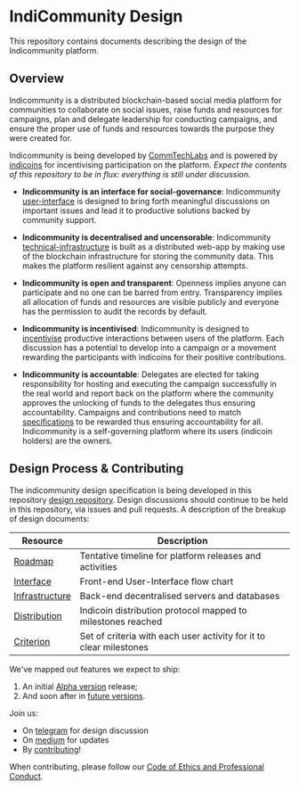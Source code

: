 # IndiCommunity Design

This repository contains documents describing the design of the Indicommunity platform.

## Overview

Indicommunity is a distributed blockchain-based social media platform for communities to collaborate on social issues, raise funds and resources for campaigns, plan and delegate leadership for conducting campaigns, and ensure the proper use of funds and resources towards the purpose they were created for.

Indicommunity is being developed by [CommTechLabs](https://www.commtechlabs.com/) and is powered by [indicoins](http://www.github.com/CommTechLabs/indicoin-crowdsale/) for incentivising participation on the platform. *Expect the contents of this repository to be in flux: everything is still under discussion.*

- **Indicommunity is an interface for social-governance**: Indicommunity [user-interface](interface.md) is designed to bring forth meaningful discussions on important issues and lead it to productive solutions backed by community support.

- **Indicommunity is decentralised and uncensorable**: Indicommunity [technical-infrastructure](infrastructure.md) is built as a distributed web-app by making use of the blockchain infrastructure for storing the community data. This makes the platform resilient against any censorship attempts.

- **Indicommunity is open and transparent**: Openness implies anyone can participate and no one can be barred from entry. Transparency implies all allocation of funds and resources are visible publicly and everyone has the permission to audit the records by default.

- **Indicommunity is incentivised**: Indicommunity is designed to [incentivise](distribution.md) productive interactions between users of the platform. Each discussion has a potential to develop into a campaign or a movement rewarding the participants with indicoins for their positive contributions.

- **Indicommunity is accountable**: Delegates are elected for taking responsibility for hosting and executing the campaign successfully in the real world and report back on the platform where the community approves the unlocking of funds to the delegates thus ensuring accountability. Campaigns and contributions need to match [specifications](criterion.md) to be rewarded thus ensuring accountability for all. Indicommunity is a self-governing platform where its users (indicoin holders) are the owners.


## Design Process & Contributing

The indicommunity design specification is being developed in this repository [design repository](https://github.com/CommTechLabs/indicommunity-design). Design discussions should continue to be held in this repository, via issues and pull requests. A description of the breakup of design documents:

| Resource                                   | Description              |
|--------------------------------------------|--------------------------|
| [Roadmap](ROADMAP.md)                      | Tentative timeline for platform releases and activities |
| [Interface](interface.md)                  | Front-end User-Interface flow chart |               
| [Infrastructure](infrastructure.md)        | Back-end decentralised servers and databases |
| [Distribution](distribution.md)            | Indicoin distribution protocol mapped to milestones reached |
| [Criterion](criterion.md)                  | Set of criteria with each user activity for it to clear milestones |


We've mapped out features we expect to ship:

 1. An initial [Alpha version](alpha.md) release;
 2. And soon after in [future versions](versions.md).

Join us:

 * On [telegram](https://t.me/joinchat/GOtyVEwAnWt79WDmVoQlGA) for design discussion
 * On [medium](https://medium.com/@Indi_Coin) for updates
 * By [contributing](Contributing.md)!

When contributing, please follow our [Code of Ethics and Professional Conduct](CodeOfConduct.md).
